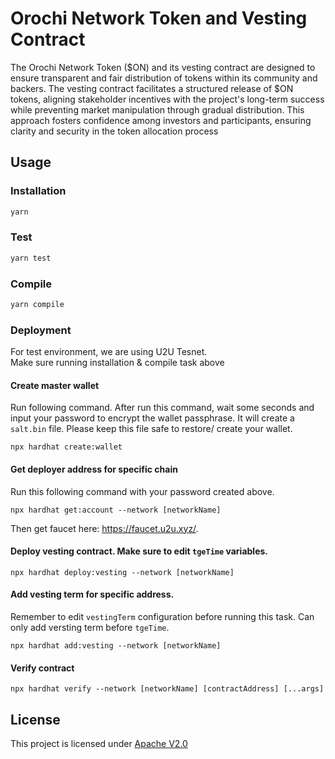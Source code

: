 # Orochi Network Token and Vesting Contract

The Orochi Network Token ($ON) and its vesting contract are designed to ensure transparent and fair distribution of tokens within its community and backers. The vesting contract facilitates a structured release of $ON tokens, aligning stakeholder incentives with the project's long-term success while preventing market manipulation through gradual distribution. This approach fosters confidence among investors and participants, ensuring clarity and security in the token allocation process

## Usage

### Installation

```txt
yarn
```

### Test

```txt
yarn test
```

### Compile

```txt
yarn compile
```

### Deployment

For test environment, we are using U2U Tesnet.  
Make sure running installation & compile task above

#### Create master wallet

Run following command. After run this command, wait some seconds and input your password to encrypt the wallet passphrase. It will create a `salt.bin` file. Please keep this file safe to restore/ create your wallet.

```
npx hardhat create:wallet
```

#### Get deployer address for specific chain

Run this following command with your password created above.

```
npx hardhat get:account --network [networkName]
```

Then get faucet here: https://faucet.u2u.xyz/.

#### Deploy vesting contract. Make sure to edit `tgeTime` variables.

```
npx hardhat deploy:vesting --network [networkName]
```

#### Add vesting term for specific address.

Remember to edit `vestingTerm` configuration before running this task. Can only add versting term before `tgeTime`.

```
npx hardhat add:vesting --network [networkName]
```

#### Verify contract

```
npx hardhat verify --network [networkName] [contractAddress] [...args]
```

## License

This project is licensed under [Apache V2.0](./LICENSE)

